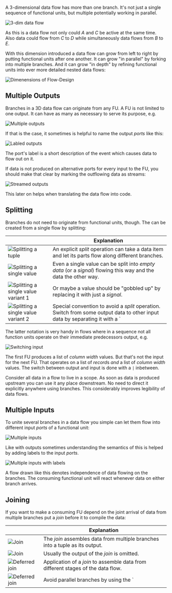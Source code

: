 A 3-dimensional data flow has more than one branch. It's not just a single sequence of functional units, but multiple potentially working in parallel.

![3-dim data flow](images/3-dim/3dim.png)

As this is a data flow not only could *A* and *C* be active at the same time. Also data could flow from *C* to *D* while simultaneously data flows from *B* to *E*.

With this dimension introduced a data flow can grow from left to right by putting functional units after one another. It can grow "in parallel" by forking into multiple branches. And it can grow "in depth" by refining functional units into ever more detailed nested data flows:

![Dimenensions of Flow-Design](images/3-dim/dimensions.png)

## Multiple Outputs
Branches in a 3D data flow can originate from any FU. A FU is not limited to one output. It can have as many as necessary to serve its purpose, e.g.

![Multiple outputs](images/3-dim/multioutputs.png)

If that is the case, it sometimes is helpful to name the output *ports* like this:

![Labled outputs](images/3-dim/labledports.png)

The port's label is a short description of the event which causes data to flow out on it.

If data is not produced on alternative ports for every input to the FU, you should make that clear by marking the outflowing data as streams:

![Streamed outputs](images/3-dim/streamedoutput.png)

This later on helps when translating the data flow into code.

## Splitting
Branches do not need to originate from functional units, though. The can be created from a single flow by splitting:

|  	|   Explanation	|
|---	|---	|
|   ![Splitting a tuple](images/3-dim/tuplesplit.png)   	|   An explicit *split* operation can take a data item and let its parts flow along different branches.	|
|   ![Splitting a single value](images/3-dim/singlesplit.png)   	|   Even a single value can be split into *empty data* (or a *signal*) flowing this way and the data the other way.	|
|   ![Splitting a single value variant 1](images/3-dim/singlesplit2.png)   	|   Or maybe a value should be "gobbled up" by replacing it with just a *signal*.	|
|   ![Splitting a single value variant 2](images/3-dim/singlesplit3.png)   	|   Special convention to avoid a *split* operation. Switch from some output data to other input data by separating it with a `|` (or `/`).	|

The latter notation is very handy in flows where in a sequence not all function units operate on their immediate predecessors output, e.g.

![Switching input](images/3-dim/switchinginput.png) 

The first FU produces a list of *column width* values. But that's not the input for the next FU. That operates on a list of *record*s *and* a list of *column width* values. The switch between output and input is done with a `|` inbetween.

Consider all data in a flow to live in a scope. As soon as data is produced upstream you can use it any place downstream. No need to direct it explicitly anywhere using branches. This considerably improves legibility of data flows.

## Multiple Inputs
To unite several branches in a data flow you simple can let them flow into different input *ports* of a functional unit:

![Multiple inputs](images/3-dim/multipleinputs.png)

Like with outputs sometimes understanding the semantics of this is helped by adding labels to the input *ports*.

![Multiple inputs with labels](images/3-dim/multiplelabledinputs.png)

A flow drawn like this denotes independence of data flowing on the branches. The consuming functional unit will react whenever data on either branch arrives.

## Joining
If you want to make a consuming FU depend on the joint arrival of data from multiple branches put a *join* before it to compile the data:

|  	|   Explanation	|
|---	|---	|
|   ![Join](images/3-dim/join1.png)   	|   The *join* assembles data from multiple branches into a tuple as its output.	|
|   ![Join](images/3-dim/join1b.png)   	|   Usually the output of the *join* is omitted.	|
|   ![Deferred join](images/3-dim/join2.png)   	|   Application of a *join* to assemble data from different stages of the data flow.	|
|   ![Deferred join](images/3-dim/join2b.png)   	|   Avoid parallel branches by using the `|` operator for data.	|


